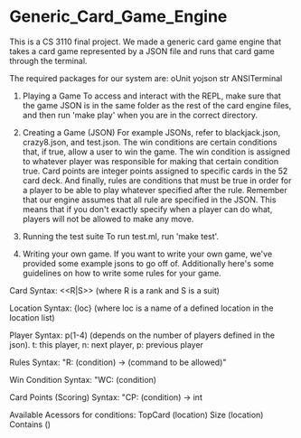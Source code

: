 # Generic_Card_Game_Engine
This is a CS 3110 final project. We made a generic card game engine that takes a card game represented by a JSON file and runs that card game through the terminal.

The required packages for our system are: 
oUnit
yojson
str
ANSITerminal

1. Playing a Game
To access and interact with the REPL, make sure that the game JSON is in the 
same folder as the rest of the card engine files, and then run 'make play' when 
you are in the correct directory. 

2. Creating a Game (JSON) 
For example JSONs, refer to blackjack.json, crazy8.json, and test.json. The 
win conditions are certain conditions that, if true, allow a user to win the 
game. The win condition is assigned to whatever player was responsible for 
making that certain condition true. Card points are integer points assigned to 
specific cards in the 52 card deck. And finally, rules are conditions that must
be true in order for a player to be able to play whatever specified after the 
rule. Remember that our engine assumes that all rule are specified in the JSON. 
This means that if you don't exactly specify when a player can do what,
players will not be allowed to make any move. 

3. Running the test suite 
To run test.ml, run 'make test'. 

4. Writing your own game.
If you want to write your own game, we've provided some example jsons to go off
of. Additionally here's some guidelines on how to write some rules for your 
game.

Card Syntax: <<R|S>> (where R is a rank and S is a suit)

Location Syntax: {loc} (where loc is a name of a defined location in the location list)

Player Syntax: p(1-4) (depends on the number of players defined in the json).
t: this player, n: next player, p: previous player

Rules Syntax:
"R: (condition) -> (command to be allowed)"

Win Condition Syntax: 
"WC: (condition)

Card Points (Scoring) Syntax: 
"CP: (condition) -> int

Available Acessors for conditions:
TopCard (location)
Size (location)
Contains ()
